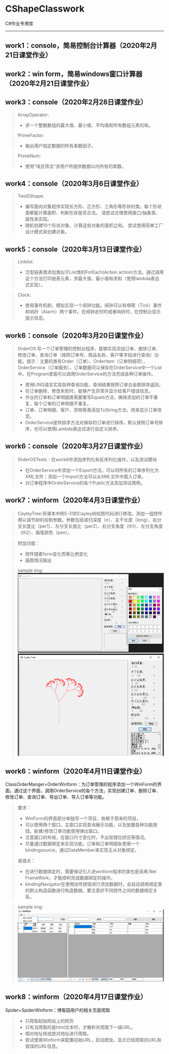 # CShapeClasswork
C#作业专用库

------
## work1：console，简易控制台计算器（2020年2月21日课堂作业）
## work2：win form，简易windows窗口计算器（2020年2月21日课堂作业）
## work3：console（2020年2月28日课堂作业）
> ArrayOperator:
>* 求一个整数数组的最大值、最小值、平均值和所有数组元素的和。

> PrimeFactor:
>* 输出用户指定数据的所有素数因子。

> PrimeNum:
>* 使用“埃氏筛法”求用户所提供数据以内所有的素数。

## work4：console（2020年3月6日课堂作业）
> TwoDShape:
>* 编写面向对象程序实现长方形、正方形、三角形等形状的类。每个形状类都能计算面积、判断形状是否合法。 请尝试合理使用接口/抽象类、属性来实现。
>* 随机创建10个形状对象，计算这些对象的面积之和。 尝试使用简单工厂设计模式来创建对象。

## work5：console（2020年3月13日课堂作业）
> Linklist:
>* 泛型链表类添加类似于List<T>类的ForEach(Action<T> action)方法。通过调用这个方法打印链表元素，求最大值、最小值和求和（使用lambda表达式实现）。

> Clock:
>* 使用事件机制，模拟实现一个闹钟功能。闹钟可以有嘀嗒（Tick）事件和响铃（Alarm）两个事件。在闹钟走时时或者响铃时，在控制台显示提示信息。

## work6：console（2020年3月20日课堂作业）
> OrderOS:写一个订单管理的控制台程序，能够实现添加订单、删除订单、修改订单、查询订单（按照订单号、商品名称、客户等字段进行查询）功能。提示：主要的类有Order（订单）、OrderItem（订单明细项），OrderService（订单服务），订单数据可以保存在OrderService中一个List中。在Program里面可以调用OrderService的方法完成各种订单操作。
>* 使用LINQ语言实现各种查询功能，查询结果按照订单总金额排序返回。
>* 在订单删除、修改失败时，能够产生异常并显示给客户错误信息。
>* 作业的订单和订单明细类需要重写Equals方法，确保添加的订单不重复，每个订单的订单明细不重复。
>* 订单、订单明细、客户、货物等类添加ToString方法，用来显示订单信息。
>* OrderService提供排序方法对保存的订单进行排序。默认按照订单号排序，也可以使用Lambda表达式进行自定义排序。

## work6：console（2020年3月27日课堂作业）
> OrderOSTests：在work6中添加序列化和反序列化操作，以及测试模块
>* 在OrderService中添加一个Export方法，可以将所有的订单序列化为XML文件；添加一个Import方法可以从XML文件中载入订单。
>* 对订单程序中OrderService的各个Public方法添加测试用例。

## work7：winform（2020年4月3日课堂作业）
> CayleyTree:将课本中例5-31的Cayley树绘图代码进行修改。添加一组控件用以调节树的绘制参数。参数包括递归深度（n）、主干长度（leng）、右分支长度比（per1）、左分支长度比（per2）、右分支角度（th1）、左分支角度（th2）、画笔颜色（pen）。

> 附加功能：
>* 控件随着form变化而等比例变化
>* 画图情况输出

> sample img:
> <img src="https://github.com/G-H-Li/CShapeClasswork/blob/master/Work7/start.png">
> <img src="https://github.com/G-H-Li/CShapeClasswork/blob/master/Work7/draw.png">

## work6：winform（2020年4月11日课堂作业）
ClassOrderManger+OrderWinform：为订单管理的程序添加一个WinForm的界面。通过这个界面，调用OrderService的各个方法，实现创建订单、删除订单、修改订单、查询订单、导出订单、导入订单等功能。
> 要求：
>* WinForm的界面部分单独写一个项目，依赖于原来的项目。
>* 可以使用两个窗口。主窗口实现查询展示功能，以及放置各种功能按钮。新建/修改订单功能使用弹出窗口。
>* 注意窗口的布局，在窗口尺寸变化时，不出现错位挤压等情况。
>* 尽量通过数据绑定来实现功能。订单和订单明细各使用一个bindingsource，通过DataMember来实现主从对象绑定。

> 易错点：
>* 在进行数据绑定时，需要保证引入进winform程序的类也是采用.Net FrameWork，才能顺利完成数据绑定的操作。
>* bindingNavigator在使用加号按钮进行添加数据时，会自动调用绑定类的默认构造函数进行构造数据。要注意好不同控件之间的数据绑定关系。

> sample img:
> <img src="https://github.com/G-H-Li/CShapeClasswork/blob/master/work6/result.png">

## work8：winform（2020年4月17日课堂作业）
Spider+SpiderWinform：博客园用户的相关页面爬取
>* 只爬取起始网站上的网页 
>* 只有当爬取的是html文本时，才解析并爬取下一级URL。
>* 相对地址转成绝对地址进行爬取。
>* 尝试使用Winform来配置初始URL，启动爬虫，显示已经爬取的URL和错误的URL信息。